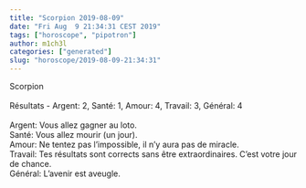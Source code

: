 ```yaml
---
title: "Scorpion 2019-08-09"
date: "Fri Aug  9 21:34:31 CEST 2019"
tags: ["horoscope", "pipotron"]
author: m1ch3l
categories: ["generated"]
slug: "horoscope/2019-08-09-21:34:31"
---
```


Scorpion<br>
<br>
Résultats - Argent: 2, Santé: 1, Amour: 4, Travail: 3, Général: 4<br>
<br>
Argent:  Vous allez gagner au loto. <br>
Santé:   Vous allez mourir (un jour). <br>
Amour:   Ne tentez pas l’impossible, il n’y aura pas de miracle. <br>
Travail: Tes résultats sont corrects sans être extraordinaires. C’est votre jour de chance.<br>
Général: L’avenir est aveugle.<br>
